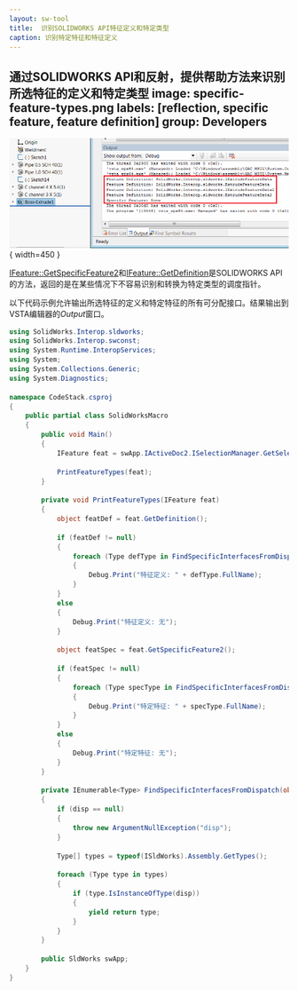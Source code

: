 ```yaml
---
layout: sw-tool
title:  识别SOLIDWORKS API特征定义和特定类型
caption: 识别特定特征和特征定义
---
```

 通过SOLIDWORKS API和反射，提供帮助方法来识别所选特征的定义和特定类型
image: specific-feature-types.png
labels: [reflection, specific feature, feature definition]
group: Developers
---
![将特定特征和特征定义的类型输出到窗口](specific-feature-types.png){ width=450 }

[IFeature::GetSpecificFeature2](https://help.solidworks.com/2012/english/api/sldworksapi/SolidWorks.Interop.sldworks~SolidWorks.Interop.sldworks.IFeature~GetSpecificFeature2.html)和[IFeature::GetDefinition](https://help.solidworks.com/2012/english/api/sldworksapi/solidworks.interop.sldworks~solidworks.interop.sldworks.ifeature~getdefinition.html)是SOLIDWORKS API的方法，返回的是在某些情况下不容易识别和转换为特定类型的调度指针。

以下代码示例允许输出所选特征的定义和特定特征的所有可分配接口。结果输出到VSTA编辑器的*Output*窗口。

```cs
using SolidWorks.Interop.sldworks;
using SolidWorks.Interop.swconst;
using System.Runtime.InteropServices;
using System;
using System.Collections.Generic;
using System.Diagnostics;

namespace CodeStack.csproj
{
    public partial class SolidWorksMacro
    {
        public void Main()
        {
            IFeature feat = swApp.IActiveDoc2.ISelectionManager.GetSelectedObject6(1, -1) as IFeature;

            PrintFeatureTypes(feat);
        }

        private void PrintFeatureTypes(IFeature feat) 
        {
            object featDef = feat.GetDefinition();

            if (featDef != null)
            {
                foreach (Type defType in FindSpecificInterfacesFromDispatch(featDef))
                {
                    Debug.Print("特征定义: " + defType.FullName);
                }
            }
            else
            {
                Debug.Print("特征定义: 无");
            }

            object featSpec = feat.GetSpecificFeature2();

            if (featSpec != null)
            {
                foreach (Type specType in FindSpecificInterfacesFromDispatch(featSpec))
                {
                    Debug.Print("特定特征: " + specType.FullName);
                }
            }
            else
            {
                Debug.Print("特定特征: 无");
            }
        }

        private IEnumerable<Type> FindSpecificInterfacesFromDispatch(object disp) 
        {
            if (disp == null) 
            {
                throw new ArgumentNullException("disp");
            }

            Type[] types = typeof(ISldWorks).Assembly.GetTypes();

            foreach (Type type in types) 
            {
                if (type.IsInstanceOfType(disp)) 
                {
                    yield return type;
                }
            }
        }

        public SldWorks swApp;
    }
}
```

